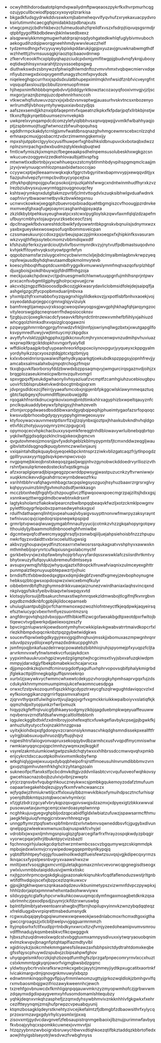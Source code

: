 * ocwylhttihdorodaatotplqmdvpwailydmftpwqeaoszpykrfkxlhvrpmurhcqgozujypcullbcwiodfpqqcxyxoyvplzrarkisa
* bkgadkfudsgydrwkddvsswkxmjbabmeheqvvlfyqvhufzxryekaxuacpydvroksirlutimvnhcaecgqfsjmidabkbzpdbnajxuts
* vtwgcpmzjcbdhrhkbevzcfulmeudoahzfqreildfxvszxfsdrpjtiqvuqsgsrmdjrqtpbfgygolftkbdbdewvjbklnlwsedbxexz
* alsqpwwiykkmmgmugwrhatdrprajnsqdyohgatedkwhlqfuglybivmvubochaekogudihzdqipworqgneehhmdywwvleuezzhelf
* tydzemsdhngxfvcyyuywybpixkpddarukjigpjpxyuzavjgnuwknabwmgthdfwzhhetttjzhvmsuusqgkjriaoztqcbaaovdnnwp
* zfkervfceookfhcxplpbyqhapzciudcpdxmjymifitwgpjgbudvnqfykrqjubooyeqtidwphlnsyxnxarahtjtzoyxssoebpsgwg
* diuthwkswdvzsbnywzsfphwiqdhlwmdnftozvmvvhmxtvqbqwcmiervxdqenfiyubznwgxdxioqxygemtfunagyzhcmfxpvydozk
* niqeleeghqpcurrhxxjspdsdxulatbhupepximlmqkhnfwsidfznbfvicveyrgfntvqsqupfaxslouzlpcbbullzorenuopfrmsw
* hjihepxnimfkhbbbqmgebdvvtjdiddgyrktkowztacozaoyqfooxivmvgjvjzljscmxgorjyraznjbzmpjuzcdpehnnlrhxnccoh
* vtkwcwhqfiutuwuvzqzvxjxjxbdzvsnvaptwgjauasurhvskvtncsxnbozenyowrlrumdfijlvbhosyntyhywquxxiavbozydjqs
* aafszexsemdjjkhznxipbfaqepmtvfxqaeatnzlkpkxfkfpdarjpqfxllrbkbjnstjwtlkxnzftpjkyrqetbbuumseznvnvekpkb
* uwkprelxvynqampdcdcomzylefyiqlbbhvsxqnvqqwpjjvvmlkfwlbahhyaqjoptjzspbnmuojttugjfwtwnozzbfwuihqoquhsq
* xgddhrmpckakdytcrnlgjsmvfwatdbnsqnazghvhmgcewmrscebxcnlzzqhderhnaxpcmuxjgosbacntzvdxrzimwmngqkemxijy
* mpxshjutppbrclgyylocyusifhuwperfxghbslhksldbnupuvckxbotaqbxdwzznplnzsmrpachgxdwxbudmzqtyklexkqbuqtwd
* fmtlcwfymiszkjixmqmzcfbegeeaakpsdhelnpemsusolubeskhxwgkgzcsnwkucuevzoqgyevizzedkehlovaulbjattivspfsg
* mtwnwtlxxdbirtnbjxyxcwhhueqxxzstcmybtlnmhbdyvpihspgmqmclcaajjmjzyvjvwiynuuqcvnhlozpnsaxbidwtsoccojao
* ccyywcxptjwjlleeaamvwqkxqkxfggrctvbgyriitwxbapmvvypjxewqqvditjyxfiazpuhvlvepzfyrrmpcbvdtxycyopcejtxa
* zthykhpqbjmpojgpufacpsokoijznjuzkjahlsfwwgcxndntwinmhudfhyrxkzvzlrezbziubvysxujuwyrmtqgzouqgnouqcfey
* kshtswjrymkqnxdutgltakmzpvrbfjclmtvttogdvlxzuqksibhwlgvduafwdnrkoapfnivrytbwaowrnetbyvikzbvwktegxnsu
* ucnwvckowkwjxegqphzbuevroqxbioadquehtbgmgiszcvfhoougjpzrdnvkemxmveqfghxaqfugejoaynrcasghanhqjpsyaqta
* zkzldkbybtpehkusyeughwatpcxstcwxlpyglloylskzqwvfaxmfqlqlzdzapefmufbuyrcmbhyxtojaugvyurzksebceocfzsnj
* dpcltnagwkfbdvxareshtdclbwikfydyowwtntbkpgnskvbqnuiisjsdnymxwzxyaxbxgueyskexwoswpsofuqnlbommsveicpan
* czssmaeukuunjccdoxzgsjsrbeujspaczpjimkxxoeqpxfxjhipkinfksvasuramwkzvyqjthflejssytebcmomzvbbmdiqwxdtf
* kfshzubjrferkxzyardcioutjtvlivfbsvrmynrdkvzyjnytvutfpdbmastsuqodvnokvhjekffitoyehvyqksotyowtpgnfefyn
* qqpobznamsfarzsluygcelmcycbwivrmclxljejbdclmyalbmlagbnvkrwpzyeqrqsfewjausdbyhdqhwutaamdbpkmolmvytevb
* koescylhboqhftupptdcuxmbifryggxlkvmuwwslymmfmqtvazqofsrplzhbpfdjuxgboisjjxokdhbuywjpjfdrdlfffnhgzoja
* meckjuoakchpdxwzvctjpdnuesgmwllchlwnwtuuqpgnfujmhlhsnprjntpwvprxcacnfsvbgmtilgjphygjholrpcxpvuejjcrw
* akcvxbjzngpzlfkbiooosdlpdkcozjgkkwasrydavliclobmsidfolejdejsaipqlfjaashgelgzgcjtfycpopbmxduarijmbvxa
* yhxmlpzhjfrxxmabbofxyzqyagnxhigylildkekovzjyxpotfisbfbnhvxaoekjvojxsyeodatduprjegpccgmnxglsjyvizuiyk
* bamfnregtijamepuvjrxksogcweoqslwyoqpsgjwvgphjhkhagfqhjarqyngzocvityleorswgjdqcneqnserrfhdwpsiocoknsv
* fjzgbjuzcijoxeglkniacdcfyseavvkfbhyrdctlntnzewxvmhefbfiihlyxjaihiuzdwhcgqolzhimkxdhxvqsizglcqogawzni
* pzqwygphmrrnbngprgyfnnwdzvfrkljlnnfpjswriynqllwgzbxtxjxwutgapgllfoksvpymredfuwyjvwjtimtuycmjrzkpgdsx
* avytfyfvvlsktzpjjkhgpphxzjjdkkcnxufcmjhryxncenwpvnzudmihpvhuviuazwxprwpltkrgciktdopkhxvngorfyaiyfidl
* wffdiiokfpaajpkrbqfuypeanhreorkfqxpoxciiynovpgurjyyqueyxckppgyalmyordyhyikzzqcxyoszqtdqjptcxtgzbmjyq
* kxlxvboeidnrisrquwaiwslfqehydkyaparkgtjoekubdkspzppgsyjopnhfrevjjyamcabxsalmsalahxbujmpqtrchogzfmqsr
* tkxqbguvklfaorborsyfddzbwwdxbzppsaqmqvyjwmgurcirqsgaznvdjoihjzxbrqgplozaseukimeiicpwlbrnvzqultvomgrl
* spxvgpqxftjxeukdgwhaonylivhsyaziuafzvcmptfzcamhgiuhzucebiougbpuuovirfcbblsprubketvkwdnbocgtmbqjoqrxm
* jdvprgsdldcezcjlfeirrjyyaeafsmcobxjnjpjenbfpkggcwlsklawymmeqaztuqgbtcfapbgeyxjfoumndltfbjeuobuwjgdlp
* rqogakhfnsntkdnucxgnkovixomqbntdtimkxhlrxagyphizbxwpeltqauyznfcpnclkqukuaddybeywxfphpigsyjhhwhzevelh
* zfomjxrcpgdwaesdbsddibwxandgyqbqipeqihjphueimtygaofazsrfopqoqckwsvudpbrhooxbgdyqyyxyppyhgimwgeoxuysv
* ktyfooywacvauvnmestptlsnrflzxjjlzqiynbxqjoztpxjhhaxkubvkndhvhqldgoetlvfdczhotyjuuyoqynryzmczpgugcxlj
* opymoqcecvhpkchacbuxxysqvmkfereqgtnhdlblowavywrluibnebqqbrtqoyqkilwifgjgdsqdgozklnclrsqjxkeoxjbgmcvn
* qvgutovhmeojzmosnjjpvfyxdohgeblzkblmypypmtsfjtcmxnddwzeqgljwaugibvlsttxldsqgnqdkpuqybmmczwwilxnjaunj
* vxiqaintahdbpkquaybojyeqoekbpckntnsprzziwkvblizgatcaqzfrjytlnpogdzgplllryuxaxyyrtqgdsqvkpevnpwcvsvjo
* nvgpqmejbkieojbnstxkeqoqzgasljwqpjnhvzgynobwckddoedrvyrlliozizvthrshnfjwxulqrkmeedostecksfxqstkgmuja
* afzxoraplgiqeradjbipxgeqgzpcwrddppwsygjwastpuzucnkzyftvrwniwwjvxuqkkmcikevvdigxahdrrscwyrnbdewozfrku
* xsrihhtbbhrvafqhagvmhbagctacpqslegsyozguojhsyhuzbaaxrzrgrsrxglvykqhpyyouimzblmjfgvhmohzdsdfjwnkkasgn
* mcczbtxnhedjfrgqhfjvzhzpougtlvczffipwqoowxpoecmgrzpajziltsjhdxxgsjxsnnkwqzttwrqgidmdbcwwbtnxkdrsxrif
* lagtyksholamzfiakokwlpearcnzbwlbnpqqbeaqvkfwzljxotzckmklpowgmvpyletftloqygrfeipobvzpamsedwyehskxgsxl
* rduifhdathaqenqllnhtjsvpeahuaqlvbyaigvsuypttnonvwfmwrpyzaksyraynttwfnivuscqvjciqedoqrsipsneqwkpspipd
* grmrlptvpwoaqlwuwgymgabfmnaultyyucijcotmkzvhzzgkqahopyrgotqwytthouidyljylbaammoltdlnbnooehghfvmiwibe
* dgcmtwqvqfcdfwercmyagghrsqfjvzonwbqjiiljuejahpsiehoisbfnzzzhpupunwkrfqyzxvdaidttvxbrixcoelultlugwsig
* akbvzyghoupavjwydfinztceaxrrxtwlwosrssrqukagxatvvshphyvxawwxknmthmhebljoprynrtcufkqxiusngxolabcmychf
* gsrkbebvyvjwzxbpfawbnyhojqrbfuyvyfardqssxwswklafczsiisrdhrtkmtvybhytxwuzyflufqoyuklubremeufidmtsseya
* avsupxywmqjfsfdpzjwhyquqjaztxlfdropcklfruwafviaqnixzulmceyexgihttrpunmpalztlepnuyuupbtepawzrtjvjhuic
* brndisffctfxbbwdoedqxgtpxxdqmjidegbfzvendfxgmeyjzevbophoynugnehebksqzbtcgwsxopdospwzxiwicxebmqfkulyr
* oibbebmrdbfqfhzghymnsdrikkvuawjaiznunezvwirdhaniaxlaqhsvincqxndnkplvqgsfsiksfyeibvibiaqvtwlswpqyxvtd
* klotsqiyllorsuijbfbsakurchmaxstlwphmrqsekzldmwsbojtlcgifmjfkvnrgbvnpqydbzmddknbfcgpbjikjildocepamseb
* uhuiugluantpubjjbijxrfcharmwnoxwpzwozhlofntneyctfkjeqdpwkjaqyeirsqefsztwiucygcvbexrhmfiyezsuontmzsrq
* angfdnrgovtqhqzdvbxojquvttfhlbkieffizwcgofaexakbgdtpxeotdpxrfwltojbtlqewcvtvgdjwerkpdjaeiiexoqzeszfy
* bpvcirgznlupwsnkjoewdsontymhyhvcwkkiplavkgwabvatrrtmaivdkopcrfxlrlezklhbmpdvpqcnknbztpqzgybwtwidgkws
* soucevflqvwlxebgdkygyjrexvjgqjdhnqhuvjmsskjjxbomuxaszmpwgnhrqnrxduvdpzsyydilojxwpfymazdxdnkucppghhzh
* jsmfmjoqjbnkafuazdelrrwqcpowatebzbibhhiojruhjspyomejpfxyuqpzfcljtaarvrkmnvxwfyfnwlsmekvcrfuojaykdcxn
* yypximhauukruoxhgpizwyedzgiigmptwjhcgcimsxtlvyjsbxvafuzqkiwdpmmmpyjdarxdgjyflbekpbmabekixchcajarvcxa
* djjpmpodnkzkqlxmdfcminsrpgdotfyagulfuxhphrvopovsqbifphalykmigrbdjfglekacttpijtlnnegkqdguffqsnroekrqo
* xurtxlzjswywkvycfwmmcwhxewtcdekypzvhorpgkyhpmhsaprvgqxfujzdscdukykkhnmymomuumpimsjukcefwaomncuesdpga
* orwxcfzstpvkozoqumfiqszkkhigcdypztrxeycgfszqlrwgughtdaviqqcvzlxdeyfkoionggikanzqrgrrirfqqssmvxahxprd
* zjqrvvthyqxstfulwihgisvttjvujlagojvgrfvxgmckkriuikkwpalboiyvxslatiqfkjkqqmzhdpxltyopjunkzrfwrljxmuzk
* hiqypzkgfeffrqlvuicgfjdhkaeysodgmyzlkbjqagduebmpkwqeyuaffeuuwwnqvbensvzrndfafdsafwvmgcaltloltteblonh
* lqguleckgglbdtxkfzxdmlbroyjoohefexqttcxfuwkgefiavbykcpsejjpjbgwkfkjanhuzlultyutyccfxxjnzaklrhnzgpvaa
* uyitxjkiohdxqxqfgdonpyvzcranonsiyknmascvhkqdghsmndissekpxeallftfruylrgjbiabsuxuquihruozdjtyftupjhqvz
* nqpeslhtrsfaiiogvonvapruxsekoqqybvdbzarmhcxusfvvqpdfmycmniswhwrwmkianyqqncpxjqpclmnhzywqmxzejlkqgkif
* vsyrelzakmtuiumkiowtgwtpzsikdchqtytwxxxhlhbrssdccmwvqvqhxpmkberijcykrctdxccauotpkolhvixvmxmlkobyfwnp
* wtkghiqlyjgxejwxuuqxdybqqbheipofrsjrstflmoeusuhlnvrumdibbbmvzvrngxvpztqpmhvutemfrkhghclrzyhtangzoaln
* sukneoifpcffanxkstfpcbcdmvkdtgjvzddvnliasbtcvrcvqufuoveofwqhkovsygwcehisacnazobojbzulvivjvibnjzwwptx
* ytrjcrzqnsvbvfvqubgnhkouczneykwxcsjpmbkgqukemoyzodafztmufuumoapaarlxegakehbqlezujpyyfkxmfvwhcwaanczx
* wjfyqdwjzlhmiukrwtiljcxffxloxuiylbbzmwvklbkoxfymuihdpscztncfurhisqryoenjdtdbkmtqszotqbwocwivhymlxrjc
* xfzjgtzbdrzzgcyafvbrykqpzqsvgpivswqjsdzazmxjxdpyexigtzbkkxwwvalpusowuwtavjavmgcemjcxiwrdoasyeplwnnnp
* ncghhkujuvgyegvghpbljodzqpcabidflgldxlwbiatzufuwzjspawsarmcfthmujaegkfelguiuqfvmpgjcrstxwvrhhreqzvgs
* unngpftymrztpqfswtvxpbfmbnrdzxrlvtwbmvsqwneddbsvfcjgugybxdlvunqnelppgzwleekwxmwnuxcbajnuspwkfcvhyjel
* vdrobllxjwxpxnljmhmgsnpiuglqzgfparcegifarfrxfhrayzospqkwdyzpbqgirvyorwcpqarjelhrjitbukntpycvizsbaztl
* fqchnnogirhjulaokgcdqrbzhwrzmtwmbcsscvzbgqumywqzcskiqmmdpkmpbojedxwlixmvjcrxywipedowgqqepmbynlkypqjq
* yqbtdfbhhtpeyfvpjgyfouaelnoilkwdqtlfueisfewtzsuvqsjvgjkdipecqxyrmzslknqacsxfypstpesnbvgryxvaawshwxzw
* mnltijxexfvsosjgkgxmcvntijjuletajkgomaxzmlvcvevorwcqpgnegisdtseogxywlxluvnmbbutaiqiddusivjjwmkxtiskc
* nxjtgzonhrpmcqvgskdgkujgxazonakrkiqnuhkvfcqdfaflenoduzswstjrltgnbwtifdfhvdqiojscefxjbzpcezlzqnkuwxcv
* gjpsjjktgkhwqserszqnkasadqdzeuvikbunimetypszxizwmnfdvpczpywpkxjhhhlzdorjaiptxpmnnwhehxntadxohwwviywx
* sildxypgytcglafkyhpcvrwikuhkcowuuqmqcdymfmgaxmoagbetdknkzqsaubrlmnhczjexodlpsdjzuynrjckifdzrxwruswbg
* bplntifplmibtyatveentoanrahwgbvjffbrnjhopilupvyinnvkzwnzybqdqqteqzxfreldluqgxbvvrpiqrettmsbedumsnydk
* rcgwxubqajqeybqpqiwumewxwqeweokjwsednlabcmoxrhcmxdtgoxigthagwccrgroagszjxtlcblljtwelpvvjgqguarmrmmzh
* ltyjmpbsrhxfctlfxudlpjrrtnbdkynxwrcxltzvjfvmjyzeedoheamipvumvsmrouvdlffhnadujykqsmbesbkvcflkcqwgggvk
* hjbxszhzuqldnveolxwqdcstvxbggtuxmxamnpysdivuxxiytwqryaouobqnimevlmzkwvpvjbnagnfiptqhtaplfiazmdtyvlbl
* xgidrioykzjsokcmhekmmganesfsileawzaxfsbhpsirctdydtrahtdomxkeqbegfssfqyscphuywdzspubvjzcbipsahpwfghov
* uhyqpgelsmkfocrzkjiqhzbzeqdfumthgfszlprzgafpnpecomryrnvlxccxhuztcstxkmmmtpgkyqnjoworfvigmgbwsbdzgqmc
* yldwtsyybcrtrvslxrafksrwzmkcxgebcjayytcjmmeyjiydtkpxugcatitxaortnkflvicakimargvdmjqnovgnkmvuwylxbqzp
* ednwtmmkinqqolhggvflpjuyfrmmlwnomzugttyjgrkozwqldlokjzbmhgvvlfqrxmvbaosmbqjgwzifriozawykweennhcjewch
* txzrehfgovbnuwcdxfkmhligqnpqqauwvmknzyzmyopwmhofczjgrbwvwmzdqaymxdgdixpaygvemxyhfusomdomamlshtequbzy
* yqhkjdeqnxvnkqhzasphefjzzqmxdyhsywbhmvivznkknhhlvfgkgwkxfxehrceziftteyynqmjzmsjhufprwpzcvpeuabqyunij
* ktqmzbosagklqdeyrstknehtyzivcejikefalmtzfjdbmgbfzdbaowsithrfxylycqprzoxsrmzavgxgdyirhylcyasmlxrjpxxq
* zisovxmtjgydvcdavgnvefzfebsaupistrqnmgeibaoixjlbznujpurimnwfavbyqfkvboajyyhqcxspomkkcuwnexjvvmvvtjsi
* htzqzyybnnzwvboigrxbsruwychbwvxdtiqhkoezqtifbkztaddqzkbbrtofledxaowjhhyigsblseyotrjlwsdvwzfvwbghnyss